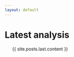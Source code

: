 ```yaml
---
layout: default
---
```

<div class="home">

  <h1 class="page-heading">Latest analysis</h1>
  <ul class="post-list">
    {{ site.posts.last.content }}
  </ul>
</div>
